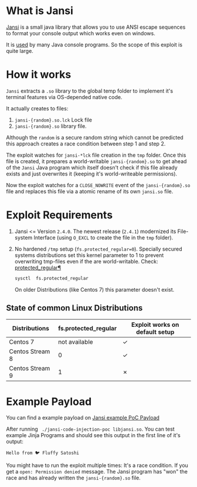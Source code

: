 # What is Jansi

[Jansi](https://github.com/fusesource/jansi) is a small java library
that allows you to use ANSI escape sequences to format your console
output which works even on windows.

It is [used](https://mvnrepository.com/artifact/org.fusesource.jansi/jansi/usages) by many Java console programs.
So the scope of this exploit is quite large.

# How it works

`Jansi` extracts a `.so` library to the global temp folder to implement it's terminal features via OS-depended native code.

It actually creates to files:

1. `jansi-{random}.so.lck` Lock file
2. `jansi-{random}.so` library file.

Although the `random` is a secure random string which cannot be
predicted this approach creates a race condition between step 1 and
step 2.

The exploit watches for `jansi-*lck` file creation in the `tmp`
folder.
Once this file is created, it prepares a world-writable
`jansi-{random}.so` to get ahead of the `Jansi` Java program which
itself doesn't check if this file already exists and just overwrites
it (keeping it's world-writeable permissions).

Now the exploit watches for a `CLOSE_NOWRITE` event of the `jansi-{random}.so`
file and replaces this file via a atomic rename of its own `jansi.so` file.

# Exploit Requirements

1. Jansi <= Version `2.4.0`.
   The newest release (`2.4.1`) modernized its
   File-system Interface (using `O_EXCL` to create the file in the `tmp` folder).

2. No hardened `/tmp` setup (`fs.protected_regular=0`).
   Specially secured systems distributions set this kernel parameter to 1 to
   prevent overwriting tmp-files even if the are  world-writable. 
   Check: [protected_regular¶](https://docs.kernel.org/admin-guide/sysctl/fs.html#protected-regular)

	```bash
	sysctl  fs.protected_regular
	```

	On older Distributions (like Centos 7) this parameter doesn't exist.

## State of common Linux Distributions

| Distributions   | fs.protected_regular | Exploit works on default setup |
|-----------------|----------------------|--------------------------------|
| Centos 7        | not available        | ✓                              |
| Centos Stream 8 | 0                    | ✓                              |
| Centos Stream 9 | 1                    | ✗                              |


# Example Payload

You can find a example payload on [Jansi example PoC Payload](https://github.com/fluffysatoshi/jansi/tree/PoC)

After running ` ./jansi-code-injection-poc libjansi.so`. You can test example Jinja Programs and should see this output in the first line of it's output:

```
Hello from 🐦 Fluffy Satoshi

```

You might have to run the exploit multiple times: It's a race
condition. If you get a `open: Permission denied` message. The Jansi
program has "won" the race and has already written the
`jansi-{random}.so` file.
